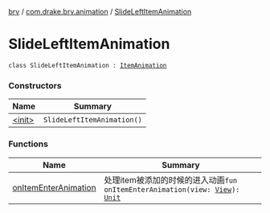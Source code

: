 [brv](../../index.md) / [com.drake.brv.animation](../index.md) / [SlideLeftItemAnimation](./index.md)

# SlideLeftItemAnimation

`class SlideLeftItemAnimation : `[`ItemAnimation`](../-item-animation/index.md)

### Constructors

| Name | Summary |
|---|---|
| [&lt;init&gt;](-init-.md) | `SlideLeftItemAnimation()` |

### Functions

| Name | Summary |
|---|---|
| [onItemEnterAnimation](on-item-enter-animation.md) | 处理item被添加的时候的进入动画`fun onItemEnterAnimation(view: `[`View`](https://developer.android.com/reference/android/view/View.html)`): `[`Unit`](https://kotlinlang.org/api/latest/jvm/stdlib/kotlin/-unit/index.html) |
